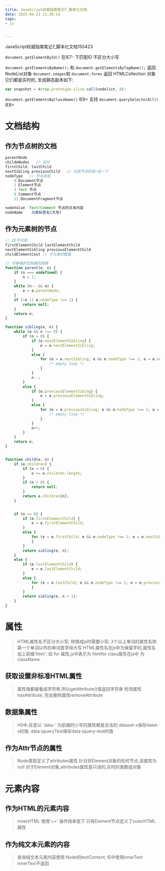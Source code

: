 ```yaml
---
title: JavaScript权威指南笔记7_脚本化文档
date: 2015-04-23 21:36:14
tags:
- js


---
```


JavaScript权威指南笔记7_脚本化文档150423
<!-- more -->



`document.getElementById()` 在IE7- 下匹配ID 不区分大小写


`document.getElementsByName();` 和 `document.getElementsByTagName();` 返回 NodeList对象
`document.images`和 `document.forms` 返回 HTMLCollection 对象
它们都是实时的, 生成静态副本如下:
```js
var snapshot = Array.prototype.slice.call(nodelist, 0);
```

`document.getElementsByClassName()` IE9+ 支持
`document.querySelectorAll()`       IE8+

# 文档结构
## 作为节点树的文档
```js
parentNode
childeNodes   // 实时
firstChild, lastChild
nextSibling previousChild   // 兄弟节点的前/后一个
nodeType   // 节点类型
    9 Document节点
    1 Element节点
    3 Text 节点
    8 Comment节点
    11 DocumentFragment节点

nodeValue  Text/Comment 节点的文本内容
nodeName    元素标签名(大写)
```

## 作为元素树的节点   
```js
// IE不可用
firstElementChild lastElementChild
nextElementSibling previousElementChild 
childElementCout // 子元素的数量
```

```js
// 可移植的文档遍历函数
function parent(e, n) {
    if (n === undefined) {
        n = 1;
    }
    while (n-- && e) {
        e = e.parentNode;
    }
    if (!e || e.nodeType !== 1) {
        return null;
    }
    return e;
}

function sibling(e, n) {
    while (e && n !== 0) {
        if (n > 0) {
            if (e.nextElementSibling) {
                e = e.nextElementSibling;
            }
            else {
                for (e = e.nextSibling; e && e.nodeType !== 1; e = e.nextSibling) {
                    /* empty loop */
                }
            }
            n--;
        }
        else {
            if (e.previousElementSibing) {
                e = e.previousElementSibling;
            }
            else {
                for (e = e.previousSibling; e && e.nodeType !== 1; e = e.previousSibling) {
                    /* empty loop */
                }
            }
            n++;
        }
    }
    return e;
}


function child(e, n) {
    if (e.children) {
        if (n < 0) {
            n += e.children.length;
        }
        if (n < 0) {
            return null;
        }
        return e.children[n];
    }


    if (n >= 0) {
        if (e.firstElementChild) {
            e = e.firstElementChild;
        }
        else {
            for (e = e.firstChild; e && e.nodeType !== 1; e = e.nextSibling) {
            }
        }
        return sibling(e, n);
    }
    else {
        if (e.lastElementChild) {
            e = e.lastElementChild;
        }
        else {
            for (e = e.lastChild; e && e.nodeType !== 1; e = e.previousSibling) {
            }
        }
        return sibling(e, n + 1);
    }
}
```

# 属性

> HTML属性名不区分大小写; 转换成js时需要小写; 2个以上单词的属性名除第一个单词以外的单词首字母大写
> HTML属性名在js中为保留字的,属性名加上前缀'html'; 如 for 属性,js中表示为 htmlfor
> class属性在js中 为 className

## 获取设置非标准HTML属性
> 属性值都被看成字符串,所以getAttribute()值返回字符串
> 检测属性hasAttribute; 完全删除属性removeAttribute


## 数据集属性
> H5中,任意以 'data-' 为前缀的小写的属性都是合法的
> dataset-x保存datat-x的值; data-jqueryTest保存data-jquery-test的值

## 作为Attr节点的属性

> Node类型定义了attributes属性
> 针对非Element对象的任何节点,该属性为null
> 对于Element对象,attributes属性是只读的,实时的类数组对象



# 元素内容

## 作为HTML的元素内容
> innerHTML 使用'+=' 操作效率低下
> 只有Element节点定义了outerHTML属性

## 作为纯文本元素的内容
> 查询纯文本元素内容使用 Node的textContent; IE中使用innerText
> innerText不返回<script> 元素内容,针对 <table> <tr> <td> 为只读属性

## 作为Text节点的元素内容
> nodeValue 属性可以读/写, 可以改变Text节点所显示的内容

# 创建/插入/删除节点
## 创建节点
```js
///Text节点
document.createTextNode('text node content');
```
> 每一个几点都有 cloneNode()方法, 返回该节点的一个全新副本
> 传递参数 true 能地鬼复制所有后代节点

## 插入节点
> Node的方法 appendChild() 和 insertBefore()
> 在已存在的文档中的一个节点再次插入,那个节点将自动从它当前的位置删除并在新的位置重新插入

## 删除替换节点

> removeChild() 从文档中删除一个节点
> replaceChild() 删除 一个子节点并用新节点替代
```js
node.parentNode.replaceChild(document.createTextNode('new TextNode'), node)
```

# 坐标
> 文档坐标,相对于文档左上角
> 视口坐标, 相对于浏览器去除外壳的左上角

```js
// 查询窗口滚动条位置
function getScrollOffsets(w) {
    w = w || window;
    // 现代浏览器 IE9+
    if (w.pageXOffset != null) {
        return {x: w.pageXOffset, y: w.pageYOffset};
    }
    // IE8-
    var d = w.document;
    if (document.compatMode == "CSS1Compat") {
        return {
            x: d.documentElement.scrollLeft,
            y: d.documentElement.scrollTop
        };
    }
    // 怪异模式下
    return {
        x: d.body.scrollLeft,
        y: d.body.scrollTop
    };
}
```

```js
// 查询窗口视口尺寸
function getViewportSize(w) {
    w = w || window;
    // 现代浏览器 IE9+
    if (w.innerWidth != null) {
        return {w: w.innerWidth, h: w.innerHeight};
    }
    // IE8-
    var d = w.document;
    if (document.compatMode == "CSS1Compat") {
        return {
            w: d.documentElement.clientWidth,
            h: d.documentElement.clientHeight
        };
    }
    // 怪异模式下
    return {
        w: d.body.clientWidth,
        h: d.body.clientWidth
    };
}
```



## 查询元素的几何尺寸
> getBoundingClientRect() 返回元素  left right top 和 bottom的对象; 现代浏览器还包括width和height
> 查询内联元素每个独立举行: getClientRects()


## 滚动
> scrollTo() / scrollBy()

## 其他
```js
// 获取 e 的位置  
function getElePosition(e) {
    var x = 0;
    var y = 0;
    while (e != null) {
        x += e.offsetLeft;
        y += e.offsetTop;
        e = e.offsetParent;
    }

    return {
        x: x,
        y: y
    };
}
```

```js
// 获取文档选取内容
function getSelection() {
    return window.getSelection ? window.getSelection().toString() : document.selection.createRange().text;
}

// 对于 文本输入域和 textarea  // IE9+
el.value.substring(el.selectionStart, el.selectionEnd);
```



-----------------------

> ### 文章若有纰漏请大家补充指正,谢谢~~
> [http://blog.xinshangshangxin.com](http://blog.xinshangshangxin.com) SHANG殇

